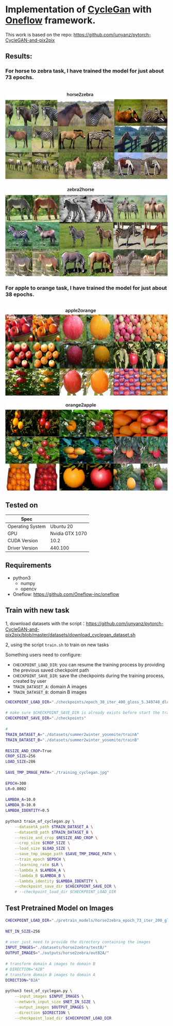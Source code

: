 # Implementation of [CycleGan](https://junyanz.github.io/CycleGAN/) with [Oneflow](https://github.com/Oneflow-inc/oneflow) framework.

This work is based on the repo: https://github.com/junyanz/pytorch-CycleGAN-and-pix2pix

## Results:


### For horse to zebra task, I have trained the model for just about 73 epochs.

<div align='center'>
  <img src='results/horse2zebra.png'>
</div>

<div align='center'>
  <img src='results/zebra2horse.png'>
</div>

### For apple to orange task, I have trained the model for just about 38 epochs.

<div align='center'>
  <img src='results/apple2orange.png'>
</div>

<div align='center'>
  <img src='results/orange2apple.png'>
</div>



## Tested on
| Spec                        |                                                             |
|-----------------------------|-------------------------------------------------------------|
| Operating System            | Ubuntu 20                                             |
| GPU                         | Nvidia GTX 1070                                          |
| CUDA Version                | 10.2                                                        |
| Driver Version              | 440.100                                                      |

## Requirements
* python3
    - numpy
    - opencv
* Oneflow: https://github.com/Oneflow-inc/oneflow

## Train with new task

1, download datasets with the script：https://github.com/junyanz/pytorch-CycleGAN-and-pix2pix/blob/master/datasets/download_cyclegan_dataset.sh

2, using the script `train.sh` to train on new tasks

Something users need to configure:

- `CHECKPOINT_LOAD_DIR`: you can resume the training process by providing the previous saved checkpoint path
- `CHECKPOINT_SAVE_DIR`: save the checkpoints during the training process, created by user
- `TRAIN_DATASET_A`: domain A images
- `TRAIN_DATASET_B`: domain B images

```bash
CHECKPOINT_LOAD_DIR="./checkpoints/epoch_38_iter_400_gloss_5.349748_dloss_0.334908"

# make sure $CHECKPOINT_SAVE_DIR is already exists before start the training process.
CHECKPOINT_SAVE_DIR="./checkpoints"

#
TRAIN_DATASET_A="./datasets/summer2winter_yosemite/trainA"
TRAIN_DATASET_B="./datasets/summer2winter_yosemite/trainB"

RESIZE_AND_CROP=True
CROP_SIZE=256
LOAD_SIZE=286

SAVE_TMP_IMAGE_PATH="./training_cyclegan.jpg"

EPOCH=300
LR=0.0002

LAMBDA_A=10.0 
LAMBDA_B=10.0
LAMBDA_IDENTITY=0.5

python3 train_of_cyclegan.py \
    --datasetA_path $TRAIN_DATASET_A \
    --datasetB_path $TRAIN_DATASET_B \
    --resize_and_crop $RESIZE_AND_CROP \
    --crop_size $CROP_SIZE \
    --load_size $LOAD_SIZE \
    --save_tmp_image_path $SAVE_TMP_IMAGE_PATH \
    --train_epoch $EPOCH \
    --learning_rate $LR \
    --lambda_A $LAMBDA_A \
    --lambda_B $LAMBDA_B \
    --lambda_identity $LAMBDA_IDENTITY \
    --checkpoint_save_dir $CHECKPOINT_SAVE_DIR \
    # --checkpoint_load_dir $CHECKPOINT_LOAD_DIR
```

## Test Pretrained Model on Images

```bash
CHECKPOINT_LOAD_DIR="./pretrain_models/horse2zebra_epoch_73_iter_200_gloss_3.497316_dloss_0.253239/"

NET_IN_SIZE=256

# user just need to provide the directory containing the images
INPUT_IMAGES="./datasets/horse2zebra/testB/"
OUTPUT_IMAGES="./outputs/horse2zebra/outB2A/"

# transform domain A images to domain B
# DIRECTION="A2B"
# transform domain B images to domain A
DIRECTION="B2A"

python3 test_of_cyclegan.py \
    --input_images $INPUT_IMAGES \
    --network_input_size $NET_IN_SIZE \
    --output_images $OUTPUT_IMAGES \
    --direction $DIRECTION \
    --checkpoint_load_dir $CHECKPOINT_LOAD_DIR
```
